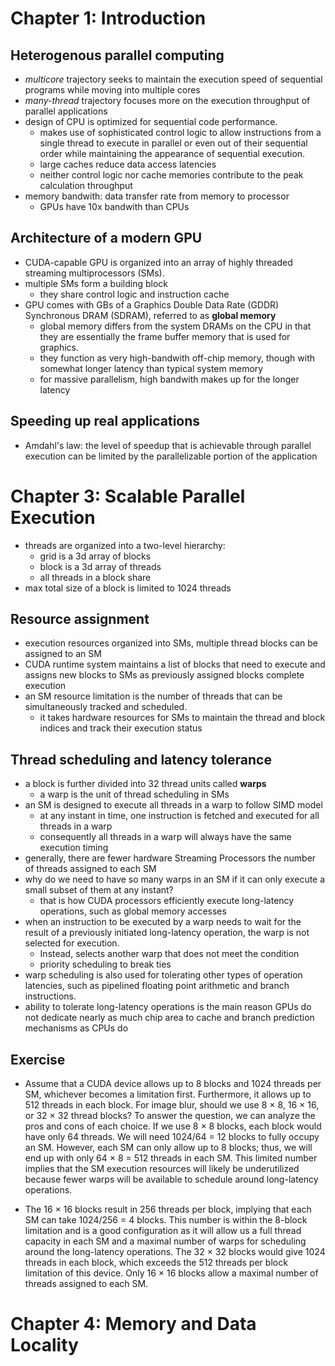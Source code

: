 # Chapter 1: Introduction
## Heterogenous parallel computing
* *multicore* trajectory seeks to maintain the execution speed of sequential programs while moving into multiple cores
* *many-thread* trajectory focuses more on the execution throughput of parallel applications
* design of CPU is optimized for sequential code performance.
    * makes use of sophisticated control logic to allow instructions from a single thread to execute in parallel or even out of their sequential order while maintaining the appearance of sequential execution.
    * large caches reduce data access latencies
    * neither control logic nor cache memories contribute to the peak calculation throughput
* memory bandwith: data transfer rate from memory to processor
    * GPUs have 10x bandwith than CPUs

## Architecture of a modern GPU
* CUDA-capable GPU is organized into an array of highly threaded streaming multiprocessors (SMs).
* multiple SMs form a building block
    * they share control logic and instruction cache
* GPU comes with GBs of a Graphics Double Data Rate (GDDR) Synchronous DRAM (SDRAM), referred to as **global memory**
    * global memory differs from the system DRAMs on the CPU in that they are essentially the frame buffer memory that is used for graphics.
    * they function as very high-bandwith off-chip memory, though with somewhat longer latency than typical system memory
    * for massive parallelism, high bandwith makes up for the longer latency

## Speeding up real applications
* Amdahl's law: the level of speedup that is achievable through parallel execution can be limited by the parallelizable portion of the application


# Chapter 3: Scalable Parallel Execution
* threads are organized into a two-level hierarchy:
    * grid is a 3d array of blocks
    * block is a 3d array of threads
    * all threads in a block share
* max total size of a block is limited to 1024 threads

## Resource assignment
* execution resources organized into SMs, multiple thread blocks can be assigned to an SM
* CUDA runtime system maintains a list of blocks that need to execute and assigns new blocks to SMs as previously assigned blocks complete execution
* an SM resource limitation is the number of threads that can be simultaneously tracked and scheduled.
    * it takes hardware resources for SMs to maintain the thread and block indices and track their execution status

## Thread scheduling and latency tolerance
* a block is further divided into 32 thread units called **warps**
    * a warp is the unit of thread scheduling in SMs
* an SM is designed to execute all threads in a warp to follow SIMD model
    * at any instant in time, one instruction is fetched and executed for all threads in a warp
    * consequently all threads in a warp will always have the same execution timing
* generally, there are fewer hardware Streaming Processors the number of threads assigned to each SM
* why do we need to have so many warps in an SM if it can only execute a small subset of them at any instant?
    * that is how CUDA processors efficiently execute long-latency operations, such as global memory accesses
* when an instruction to be executed by a warp needs to wait for the result of a previously initiated long-latency operation, the warp is not selected for execution.
    * Instead, selects another warp that does not meet the condition
    * priority scheduling to break ties
* warp scheduling is also used for tolerating other types of operation latencies, such as pipelined floating point arithmetic and branch instructions.
* ability to tolerate long-latency operations is the main reason GPUs do not dedicate nearly as much chip area to cache and branch prediction mechanisms as CPUs do

## Exercise
* Assume that a CUDA device allows up to 8 blocks and 1024 threads per SM, whichever becomes a limitation first. Furthermore, it allows up to 512 threads in each block. For image blur, should we use 8 × 8, 16 × 16, or 32 × 32 thread blocks? To answer the question, we can analyze the pros and cons of each choice. If we use 8 × 8 blocks, each block would have only 64 threads. We will need 1024/64 = 12 blocks to fully occupy an SM. However, each SM can only allow up to 8 blocks; thus, we will end up with only 64 × 8 = 512 threads in each SM. This limited number implies that the SM execution resources will likely be underutilized because fewer warps will be available to schedule around long-latency operations.

* The 16 × 16 blocks result in 256 threads per block, implying that each SM can take
1024/256 = 4 blocks. This number is within the 8-block limitation and is a good configuration as it will allow us a full thread capacity in each SM and a maximal number of
warps for scheduling around the long-latency operations. The 32 × 32 blocks would give
1024 threads in each block, which exceeds the 512 threads per block limitation of this
device. Only 16 × 16 blocks allow a maximal number of threads assigned to each SM.



# Chapter 4: Memory and Data Locality
